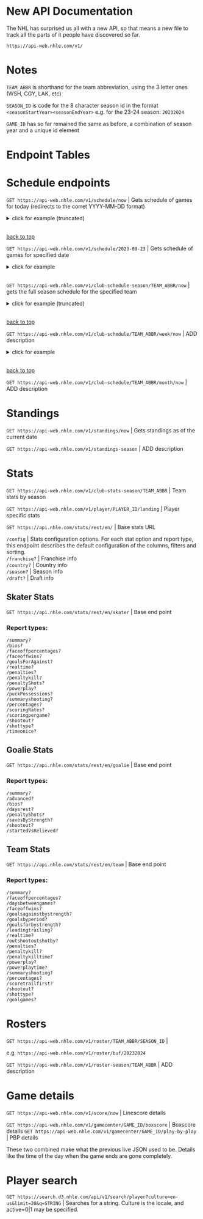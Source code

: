 # New API Documentation

The NHL has surprised us all with a new API, so that means a new file to track all the parts of it people have discovered so far.

`https://api-web.nhle.com/v1/`
# Notes

`TEAM_ABBR` is shorthand for the team abbreviation, using the 3 letter ones (WSH, CGY, LAK, etc)

`SEASON_ID` is code for the 8 character season id in the format `<seasonStartYear><seasonEndYear>` e.g. for the 23-24 season: `20232024`

`GAME_ID` has so far remained the same as before, a combination of season year and a unique id element

# Endpoint Tables



# Schedule endpoints

`GET https://api-web.nhle.com/v1/schedule/now` | Gets schedule of games for today (redirects to the corret YYYY-MM-DD format)

<details>
    <summary>click for example (truncated)</summary>

```json
// GET https://api-web.nhle.com/v1/schedule/now 

{
  "nextStartDate": "2023-09-30",
  "previousStartDate": "2023-06-10",
  "gameWeek": [
    {
      "date": "2023-09-23",
      "dayAbbrev": "SAT",
      "numberOfGames": 3,
      "games": [
        {
          "id": 2023010001,
          "season": 20232024,
          "gameType": 1,
          "venue": "Rod Laver Arena",
          "neutralSite": true,
          "startTimeUTC": "2023-09-23T04:05:00Z",
          "easternUTCOffset": "-04:00",
          "venueUTCOffset": "+10:00",
          "venueTimezone": "Australia/Melbourne",
          "gameState": "FINAL",
          "gameScheduleState": "OK",
          "tvBroadcasts": [
            {
              "id": 282,
              "market": "N",
              "countryCode": "CA",
              "network": "SN"
            },
            {
              "id": 324,
              "market": "N",
              "countryCode": "US",
              "network": "NHLN"
            },
            {
              "id": 329,
              "market": "N",
              "countryCode": "US",
              "network": "ESPN+"
            }
          ],
          "awayTeam": {
            "id": 26,
            "city": "Los Angeles",
            "abbrev": "LAK",
            "logo": "https://assets.nhle.com/logos/nhl/svg/LAK_light.svg",
            "awaySplitSquad": true,
            "score": 3
          },
          "homeTeam": {
            "id": 53,
            "city": "Arizona",
            "abbrev": "ARI",
            "logo": "https://assets.nhle.com/logos/nhl/svg/ARI_light.svg",
            "homeSplitSquad": true,
            "score": 5
          },
          "gameOutcome": {
            "lastPeriodType": "REG"
          },
          "winningGoalie": {
            "playerId": 8478971,
            "firstInitial": "C.",
            "lastName": "Ingram"
          },
          "winningGoalScorer": {
            "playerId": 8483431,
            "firstInitial": "L.",
            "lastName": "Cooley"
          },
          "specialEvent": "Global Series",
          "gameCenterLink": "/gamecenter/lak-vs-ari/2023/09/23/2023010001"
        },
      ]
    }
  ],
  "oddsPartners": [
    {
      "partnerId": 1,
      "country": "CA",
      "name": "BET365",
      "imageUrl": "https://assets.nhle.com/betting_partner/bet365.svg",
      "siteUrl": "https://www.on.bet365.ca/olp/nhl",
      "bgColor": "#086D51",
      "textColor": "#FFFFFF",
      "accentColor": "#FDDE14"
    },
    {
      "partnerId": 2,
      "country": "SE",
      "name": "Unibet",
      "imageUrl": "https://assets.nhle.com/betting_partner/unibet.svg",
      "siteUrl": "https://www.unibet.se/betting/sports/filter/ice_hockey/nhl/all/matches",
      "bgColor": "#000000",
      "textColor": "#FFFFFF",
      "accentColor": "#3AAA35"
    },
    {
      "partnerId": 3,
      "country": "CZ",
      "name": "Tipsport",
      "imageUrl": "https://assets.nhle.com/betting_partner/tipsport.svg",
      "siteUrl": "https://www.tipsport.cz/PartnerRedirectAction.do?pid=16961&sid=20360&bid=34954&tid=11268",
      "bgColor": "#2497F2",
      "textColor": "#FFFFFF",
      "accentColor": "#FFFFFF"
    },
    {
      "partnerId": 3,
      "country": "SK",
      "name": "Tipsport",
      "imageUrl": "https://assets.nhle.com/betting_partner/tipsport.svg",
      "siteUrl": "https://www.tipsport.sk/PartnerRedirectAction.do?pid=6823&sid=9018&bid=23079&tid=8475",
      "bgColor": "#2497F2",
      "textColor": "#FFFFFF",
      "accentColor": "#FFFFFF"
    },
    {
      "partnerId": 4,
      "country": "DE",
      "name": "Interwetten",
      "imageUrl": "https://assets.nhle.com/betting_partner/interwetten.svg",
      "siteUrl": "https://www.interwetten.de/de/content/sportsbook/promotions/nhlbonus?utm_source=coop&utm_medium=9111_NHL_de&utm_campaign=NHL_NKB&utm_content=lang_de&utm_term=skin)",
      "bgColor": "#FFD200",
      "textColor": "#121212",
      "accentColor": "#000000"
    },
    {
      "partnerId": 5,
      "country": "RU",
      "name": "Liga Stavok",
      "imageUrl": "https://assets.nhle.com/betting_partner/ligastavok.svg",
      "bgColor": "#007354",
      "textColor": "#FFFFFF",
      "accentColor": "#FFEB00"
    },
    {
      "partnerId": 6,
      "country": "FI",
      "name": "Veikkaus",
      "imageUrl": "https://assets.nhle.com/betting_partner/veikkaus.svg",
      "siteUrl": "https://www.veikkaus.fi/fi/vedonlyonti/pitkaveto?t=3-2-1_NHL",
      "bgColor": "#0025F5",
      "textColor": "#FFFFFF",
      "accentColor": "#FFFFFF"
    },
    {
      "partnerId": 8,
      "country": "US",
      "name": "Sportradar",
      "imageUrl": "https://assets.nhle.com/betting_partner/sportsradar.svg",
      "siteUrl": "https://sportradar.com",
      "bgColor": "#000000",
      "textColor": "#FFFFFF",
      "accentColor": "#E6E6E6"
    }
  ],
  "preSeasonStartDate": "2023-09-23",
  "regularSeasonStartDate": "2023-10-10",
  "regularSeasonEndDate": "2024-04-18",
  "playoffEndDate": "2024-06-18",
  "numberOfGames": 55
}

```

</details>

<br />

[back to top](#endpoint-tables)

`GET https://api-web.nhle.com/v1/schedule/2023-09-23` | Gets schedule of games for specified date
<details>
    <summary>click for example</summary>

```json
// GET https://api-web.nhle.com/v1/schedule/2018-09-01

{
  "nextStartDate": "2018-09-15",
  "previousStartDate": "2018-06-02",
  "gameWeek": [
    {
      "date": "2018-09-01",
      "dayAbbrev": "SAT",
      "numberOfGames": 0,
      "games": []
    },
    {
      "date": "2018-09-02",
      "dayAbbrev": "SUN",
      "numberOfGames": 0,
      "games": []
    },
    {
      "date": "2018-09-03",
      "dayAbbrev": "MON",
      "numberOfGames": 0,
      "games": []
    },
    {
      "date": "2018-09-04",
      "dayAbbrev": "TUE",
      "numberOfGames": 0,
      "games": []
    },
    {
      "date": "2018-09-05",
      "dayAbbrev": "WED",
      "numberOfGames": 0,
      "games": []
    },
    {
      "date": "2018-09-06",
      "dayAbbrev": "THU",
      "numberOfGames": 0,
      "games": []
    },
    {
      "date": "2018-09-07",
      "dayAbbrev": "FRI",
      "numberOfGames": 0,
      "games": []
    }
  ],
  "preSeasonStartDate": "2018-09-15",
  "regularSeasonStartDate": "2018-10-03",
  "regularSeasonEndDate": "2019-04-06",
  "playoffEndDate": "2019-06-12",
  "numberOfGames": 0
}
```
</details>

<br />

`GET https://api-web.nhle.com/v1/club-schedule-season/TEAM_ABBR/now` | gets the full season schedule for the specified team

<details>
    <summary>click for example (truncated)</summary>

```json
// GET https://api-web.nhle.com/v1/club-schedule-season/WSH/now

{
  "previousSeason": 20222023,
  "currentSeason": 20232024,
  "clubTimezone": "US/Eastern",
  "clubUTCOffset": "-04:00",
  "games": [
    {
      "id": 2023010006,
      "season": 20232024,
      "gameType": 1,
      "gameDate": "2023-09-24",
      "venue": "Capital One Arena",
      "neutralSite": false,
      "startTimeUTC": "2023-09-24T18:00:00Z",
      "easternUTCOffset": "-04:00",
      "venueUTCOffset": "-04:00",
      "venueTimezone": "US/Eastern",
      "gameState": "FUT",
      "gameScheduleState": "OK",
      "tvBroadcasts": [
        {
          "id": 324,
          "market": "N",
          "countryCode": "US",
          "network": "NHLN"
        },
        {
          "id": 517,
          "market": "H",
          "countryCode": "US",
          "network": "MNMT"
        }
      ],
      "awayTeam": {
        "id": 7,
        "city": "Buffalo",
        "abbrev": "BUF",
        "logo": "https://assets.nhle.com/logos/nhl/svg/BUF_light.svg",
        "awaySplitSquad": false
      },
      "homeTeam": {
        "id": 15,
        "city": "Washington",
        "abbrev": "WSH",
        "logo": "https://assets.nhle.com/logos/nhl/svg/WSH_light.svg",
        "homeSplitSquad": false,
        "hotelLink": "https://www.hilton.com/en/?WT.mc_id&#x3D;zJWDM0US1MB2OLQ3LocalPartner4DM_Sports_Jun5Coop_Monumental_Capitals_Schedule6MULTIBR7NEHub8i85535",
        "hotelDesc": "Stay With Hilton"
      },
      "ticketsLink": "https://www.ticketmaster.com/event/15005EDCF19B50DD?brand=capitals&artistid=806039&wt.mc_id=NHL_TEAM_WSH_SINGLE_GAME_TICKETS_PAGE_PR1&utm_source=NHL.com&utm_medium=client&utm_campaign=NHL_TEAM_WSH&utm_content=SINGLE_GAME_TICKETS_PAGE_PR1",
      "gameCenterLink": "/gamecenter/buf-vs-wsh/2023/09/24/2023010006"
    },
    {
      "id": 2023010042,
      "season": 20232024,
      "gameType": 1,
      "gameDate": "2023-09-28",
      "venue": "Capital One Arena",
      "neutralSite": false,
      "startTimeUTC": "2023-09-28T23:00:00Z",
      "easternUTCOffset": "-04:00",
      "venueUTCOffset": "-04:00",
      "venueTimezone": "US/Eastern",
      "gameState": "FUT",
      "gameScheduleState": "OK",
      "tvBroadcasts": [
        {
          "id": 324,
          "market": "N",
          "countryCode": "US",
          "network": "NHLN"
        },
        {
          "id": 517,
          "market": "H",
          "countryCode": "US",
          "network": "MNMT"
        }
      ],
      "awayTeam": {
        "id": 17,
        "city": "Detroit",
        "abbrev": "DET",
        "logo": "https://assets.nhle.com/logos/nhl/svg/DET_light.svg",
        "awaySplitSquad": false
      },
      "homeTeam": {
        "id": 15,
        "city": "Washington",
        "abbrev": "WSH",
        "logo": "https://assets.nhle.com/logos/nhl/svg/WSH_light.svg",
        "homeSplitSquad": false,
        "hotelLink": "https://www.hilton.com/en/?WT.mc_id&#x3D;zJWDM0US1MB2OLQ3LocalPartner4DM_Sports_Jun5Coop_Monumental_Capitals_Schedule6MULTIBR7NEHub8i85536",
        "hotelDesc": "Stay With Hilton"
      },
      "ticketsLink": "https://www.ticketmaster.com/event/15005EDCF19C50DF?brand=capitals&artistid=806039&wt.mc_id=NHL_TEAM_WSH_SINGLE_GAME_TICKETS_PAGE_PR2&utm_source=NHL.com&utm_medium=client&utm_campaign=NHL_TEAM_WSH&utm_content=SINGLE_GAME_TICKETS_PAGE_PR2",
      "gameCenterLink": "/gamecenter/det-vs-wsh/2023/09/28/2023010042"
    },
    
  ]
}
```

</details>

<br />

[back to top](#endpoint-tables)

`GET https://api-web.nhle.com/v1/club-schedule/TEAM_ABBR/week/now` | ADD description

<details>
    <summary>click for example</summary>

```json
// GET https://api-web.nhle.com/v1/schedule/2018-01-01

{
  "nextStartDate": "2018-01-08",
  "previousStartDate": "2017-12-25",
  "gameWeek": [
    {
      "date": "2018-01-01",
      "dayAbbrev": "MON",
      "numberOfGames": 1,
      "games": [
        {
          "id": 2017020601,
          "season": 20172018,
          "gameType": 2,
          "venue": "Citi Field",
          "neutralSite": true,
          "startTimeUTC": "2018-01-01T18:00:00Z",
          "easternUTCOffset": "-05:00",
          "venueUTCOffset": "-05:00",
          "venueTimezone": "America/New_York",
          "gameState": "OFF",
          "gameScheduleState": "OK",
          "tvBroadcasts": [
            {
              "id": 29,
              "market": "N",
              "countryCode": "US",
              "network": "NBC"
            },
            {
              "id": 281,
              "market": "N",
              "countryCode": "CA",
              "network": "TVAS"
            },
            {
              "id": 282,
              "market": "N",
              "countryCode": "CA",
              "network": "SN"
            }
          ],
          "awayTeam": {
            "id": 3,
            "city": "New York",
            "abbrev": "NYR",
            "logo": "https://assets.nhle.com/logos/nhl/svg/NYR_light.svg",
            "awaySplitSquad": false,
            "score": 3
          },
          "homeTeam": {
            "id": 7,
            "city": "Buffalo",
            "abbrev": "BUF",
            "logo": "https://assets.nhle.com/logos/nhl/svg/BUF_20102011-20192020_light.svg",
            "homeSplitSquad": false,
            "score": 2
          },
          "gameOutcome": {
            "lastPeriodType": "OT"
          },
          "specialEvent": "Winter Classic",
          "gameCenterLink": "/gamecenter/nyr-vs-buf/2018/01/01/2017020601"
        }
      ]
    },
    {
      "date": "2018-01-02",
      "dayAbbrev": "TUE",
      "numberOfGames": 12,
      "games": [
        {
          "id": 2017020602,
          "season": 20172018,
          "gameType": 2,
          "venue": "Air Canada Centre",
          "neutralSite": false,
          "startTimeUTC": "2018-01-03T00:00:00Z",
          "easternUTCOffset": "-05:00",
          "venueUTCOffset": "-05:00",
          "venueTimezone": "America/Toronto",
          "gameState": "OFF",
          "gameScheduleState": "OK",
          "tvBroadcasts": [
            {
              "id": 38,
              "market": "A",
              "countryCode": "US",
              "network": "SUN"
            },
            {
              "id": 281,
              "market": "N",
              "countryCode": "CA",
              "network": "TVAS"
            },
            {
              "id": 288,
              "market": "H",
              "countryCode": "CA",
              "network": "SNO"
            }
          ],
          "awayTeam": {
            "id": 14,
            "city": "Tampa Bay",
            "abbrev": "TBL",
            "logo": "https://assets.nhle.com/logos/nhl/svg/TBL_light.svg",
            "awaySplitSquad": false,
            "score": 2
          },
          "homeTeam": {
            "id": 10,
            "city": "Toronto",
            "abbrev": "TOR",
            "logo": "https://assets.nhle.com/logos/nhl/svg/TOR_light.svg",
            "homeSplitSquad": false,
            "score": 0
          },
          "gameOutcome": {
            "lastPeriodType": "REG"
          },
          "gameCenterLink": "/gamecenter/tbl-vs-tor/2018/01/02/2017020602"
        },
        {
          "id": 2017020603,
          "season": 20172018,
          "gameType": 2,
          "venue": "Barclays Center",
          "neutralSite": false,
          "startTimeUTC": "2018-01-03T00:00:00Z",
          "easternUTCOffset": "-05:00",
          "venueUTCOffset": "-05:00",
          "venueTimezone": "America/New_York",
          "gameState": "OFF",
          "gameScheduleState": "OK",
          "tvBroadcasts": [
            {
              "id": 31,
              "market": "A",
              "countryCode": "US",
              "network": "NESN"
            },
            {
              "id": 282,
              "market": "N",
              "countryCode": "CA",
              "network": "SN"
            },
            {
              "id": 299,
              "market": "H",
              "countryCode": "US",
              "network": "MSG+"
            }
          ],
          "awayTeam": {
            "id": 6,
            "city": "Boston",
            "abbrev": "BOS",
            "logo": "https://assets.nhle.com/logos/nhl/svg/BOS_20082009-20222023_light.svg",
            "awaySplitSquad": false,
            "score": 5
          },
          "homeTeam": {
            "id": 2,
            "city": "New York",
            "abbrev": "NYI",
            "logo": "https://assets.nhle.com/logos/nhl/svg/NYI_light.svg",
            "homeSplitSquad": false,
            "score": 1
          },
          "gameOutcome": {
            "lastPeriodType": "REG"
          },
          "gameCenterLink": "/gamecenter/bos-vs-nyi/2018/01/02/2017020603"
        },
        {
          "id": 2017020604,
          "season": 20172018,
          "gameType": 2,
          "venue": "Wells Fargo Center",
          "neutralSite": false,
          "startTimeUTC": "2018-01-03T00:00:00Z",
          "easternUTCOffset": "-05:00",
          "venueUTCOffset": "-05:00",
          "venueTimezone": "US/Eastern",
          "gameState": "OFF",
          "gameScheduleState": "OK",
          "tvBroadcasts": [
            {
              "id": 241,
              "market": "N",
              "countryCode": "US",
              "network": "NBCSN"
            }
          ],
          "awayTeam": {
            "id": 5,
            "city": "Pittsburgh",
            "abbrev": "PIT",
            "logo": "https://assets.nhle.com/logos/nhl/svg/PIT_light.svg",
            "awaySplitSquad": false,
            "score": 5
          },
          "homeTeam": {
            "id": 4,
            "city": "Philadelphia",
            "abbrev": "PHI",
            "logo": "https://assets.nhle.com/logos/nhl/svg/PHI_19992000-20222023_light.svg",
            "homeSplitSquad": false,
            "score": 1
          },
          "gameOutcome": {
            "lastPeriodType": "REG"
          },
          "gameCenterLink": "/gamecenter/pit-vs-phi/2018/01/02/2017020604"
        },
      ]
    }
  ],
  "preSeasonStartDate": "2017-09-16",
  "regularSeasonStartDate": "2017-10-04",
  "regularSeasonEndDate": "2018-04-08",
  "playoffEndDate": "2018-06-07",
  "numberOfGames": 50
}
```
</details>

<br />

[back to top](#endpoint-tables)

`GET https://api-web.nhle.com/v1/club-schedule/TEAM_ABBR/month/now` | ADD description

# Standings

`GET https://api-web.nhle.com/v1/standings/now` | Gets standings as of the current date

`GET https://api-web.nhle.com/v1/standings-season` | ADD description

# Stats

`GET https://api-web.nhle.com/v1/club-stats-season/TEAM_ABBR` | Team stats by season

`GET https://api-web.nhle.com/v1/player/PLAYER_ID/landing` | Player specific stats

`GET https://api.nhle.com/stats/rest/en/` | Base stats URL

`/config` | Stats configuration options. For each stat option and report type, this endpoint describes the default configuration of the columns, filters and sorting. <br>
`/franchise?` | Franchise info <br>
`/country?` | Country info <br>
`/season?` | Season info <br>
`/draft?` | Draft info <br>	

## Skater Stats

`GET https://api.nhle.com/stats/rest/en/skater` | Base end point

### Report types: <br>
 `/summary?`<br>
 `/bios?`<br>
 `/faceoffpercentages?`<br>
 `/faceoffwins?`<br>
 `/goalsForAgainst?`<br>
 `/realtime?`<br>
 `/penalties?`<br>
 `/penaltykill?`<br>
 `/penaltyShots?`<br>
 `/powerplay?`<br>
 `/puckPossessions?`<br>
 `/summaryshooting?`<br>
 `/percentages?`<br>
 `/scoringRates?`<br>
 `/scoringpergame?`<br>
 `/shootout?`<br>
 `/shottype?`<br>
 `/timeonice?`<br>
## Goalie Stats

`GET https://api.nhle.com/stats/rest/en/goalie` | Base end point
### Report types: <br>
 `/summary?`<br>
 `/advanced?`<br>
 `/bios?`<br>
 `/daysrest?`<br>
 `/penaltyShots?`<br>
 `/savesByStrength?`<br>
 `/shootout?`<br>
 `/startedVsRelieved?`<br>

## Team Stats
`GET https://api.nhle.com/stats/rest/en/team` | Base end point
### Report types: <br>
 `/summary?`<br>
 `/faceoffpercentages?`<br>
 `/daysbetweengames?`<br>
 `/faceoffwins?`<br>
 `/goalsagainstbystrength?`<br>
 `/goalsbyperiod?`<br>
 `/goalsforbystrength?`<br>
 `/leadingtrailing?`<br>
 `/realtime?`<br>
 `/outshootoutshotby?`<br>
 `/penalties?`<br>
 `/penaltykill?`<br>
 `/penaltykilltime?`<br>
 `/powerplay?`<br>
 `/powerplaytime?`<br>
 `/summaryshooting?`<br>
 `/percentages?`<br>
 `/scoretrailfirst?`<br>
 `/shootout?`<br>
 `/shottype?`<br>
 `/goalgames?`<br>

# Rosters

`GET https://api-web.nhle.com/v1/roster/TEAM_ABBR/SEASON_ID` | 

e.g. `https://api-web.nhle.com/v1/roster/buf/20232024`

`GET https://api-web.nhle.com/v1/roster-season/TEAM_ABBR` | ADD description

# Game details

`GET https://api-web.nhle.com/v1/score/now` | Linescore details

`GET https://api-web.nhle.com/v1/gamecenter/GAME_ID/boxscore` |  Boxscore details
`GET https://api-web.nhle.com/v1/gamecenter/GAME_ID/play-by-play` | PBP details

These two combined make what the previous live JSON used to be. Details like the time
of the day when the game ends are gone completely.

# Player search

`GET https://search.d3.nhle.com/api/v1/search/player?culture=en-us&limit=20&q=STRING` | Searches for a string. Culture is the locale, and active=0|1 may be specified.
